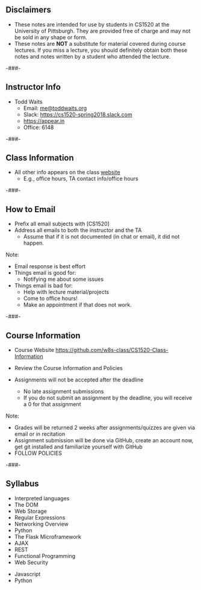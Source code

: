 ## Disclaimers

* These notes are intended for use by students in CS1520 at the University of Pittsburgh.  They are provided free of charge and may not be sold in any shape or form.
* These notes are **NOT** a substitute for material covered during course lectures.  If you miss a lecture, you should definitely obtain both these notes and notes written by a student who attended the lecture.

-###-

## Instructor Info

<!-- .slide: class="element-bkg" -->
<!-- .slide: data-background-image="https://i.makeagif.com/media/5-24-2015/QYib8h.gif" -->

* Todd Waits
    * Email: me@toddwaits.org
    * Slack: <https://cs1520-spring2018.slack.com>
    * <https://appear.in>
    * Office: 6148

-###-

## Class Information

* All other info appears on the class [website](https://github.com/w8s-class/CS1520-Class-Information)
    * E.g., office hours, TA contact info/office hours

-###-

## How to Email 

<!-- .slide: class="element-bkg" -->
<!-- .slide: data-background-image="http://0.media.dorkly.cvcdn.com/92/72/77a6f1576e187ef11ec91b7e179e54e1.gif" -->

* Prefix all email subjects with <span class="fragment highlight-orange">[CS1520]</span>
* Address all emails to both the instructor and the TA
    * Assume that if it is not documented (in chat or email), it did not happen. 

Note:

* Email response is best effort
* Things email is good for:
    * Notifying me about some issues
* Things email is bad for:
    * Help with lecture material/projects
    * Come to office hours!
    * Make an appointment if that does not work.

-###-

## Course Information

* Course Website <https://github.com/w8s-class/CS1520-Class-Information>
* Review the Course Information and Policies

* Assignments will not be accepted after the deadline <!-- .element: class="fragment highlight-red" -->
    * No late assignment submissions
    * If you do not submit an assignment by the deadline, you will receive a <span class="fragment highlight-red">0</span> for that assignment

Note:

* Grades will be returned 2 weeks after assignments/quizzes are given via email or in recitation
* Assignment submission will be done via GitHub, create an account now, get git installed and familiarize yourself with GitHub
* FOLLOW POLICIES

-###-

## Syllabus

* Interpreted languages <!-- .element: class="fragment highlight-blue" data-fragment-index="0" -->
* The DOM <!-- .element: class="fragment highlight-blue" data-fragment-index="0" -->
* Web Storage <!-- .element: class="fragment highlight-blue" data-fragment-index="0" -->
* Regular Expressions <!-- .element: class="fragment highlight-blue" data-fragment-index="0" -->
* Networking Overview
* Python <!-- .element: class="fragment highlight-green" data-fragment-index="1" -->
* The Flask Microframework <!-- .element: class="fragment highlight-green" data-fragment-index="1" -->
* AJAX <!-- .element: class="fragment highlight-blue" data-fragment-index="0" -->
* REST <!-- .element: class="fragment highlight-green" data-fragment-index="1" -->
* Functional Programming <!-- .element: class="fragment highlight-blue" data-fragment-index="0" -->
* Web Security

<!-- .element: class="column-left" style="font-size:0.8em;"-->

* Javascript <!-- .element: class="fragment current-visible highlight-blue" data-fragment-index="0" -->
* Python <!-- .element: class="fragment current-visible highlight-green" data-fragment-index="1" -->

<!-- .element: class="column-right" -->